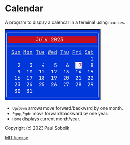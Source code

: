 # Calendar

A program to display a calendar in a terminal using `ncurses`. 

![screenshot](calendar.png)

* `Up`/`Down` arrows move forward/backward by one month.
* `Pgup`/`Pgdn` move forward/backward by one year.
* `Home` displays current month/year.

Copyright (c) 2023 Paul Sobolik

[MIT license](LICENSE)
